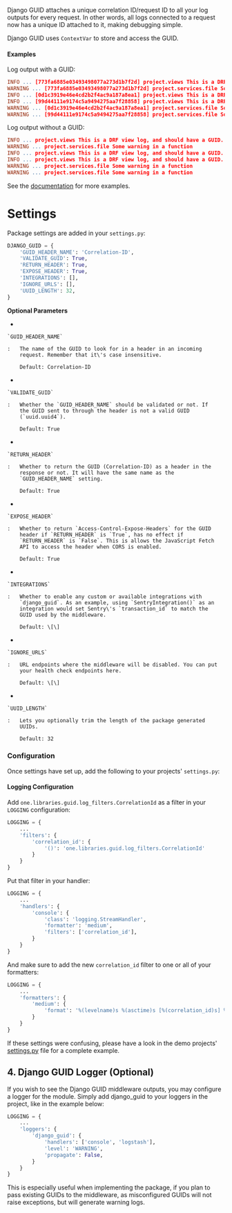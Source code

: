 
Django GUID attaches a unique correlation ID/request ID to all your log
outputs for every request. In other words, all logs connected to a
request now has a unique ID attached to it, making debugging simple.

Django GUID uses `ContextVar` to store and access the GUID.


#### Examples

Log output with a GUID:

``` flex
INFO ... [773fa6885e03493498077a273d1b7f2d] project.views This is a DRF view log, and should have a GUID.
WARNING ... [773fa6885e03493498077a273d1b7f2d] project.services.file Some warning in a function
INFO ... [0d1c3919e46e4cd2b2f4ac9a187a8ea1] project.views This is a DRF view log, and should have a GUID.
INFO ... [99d44111e9174c5a9494275aa7f28858] project.views This is a DRF view log, and should have a GUID.
WARNING ... [0d1c3919e46e4cd2b2f4ac9a187a8ea1] project.services.file Some warning in a function
WARNING ... [99d44111e9174c5a9494275aa7f28858] project.services.file Some warning in a function
```

Log output without a GUID:

``` flex
INFO ... project.views This is a DRF view log, and should have a GUID.
WARNING ... project.services.file Some warning in a function
INFO ... project.views This is a DRF view log, and should have a GUID.
INFO ... project.views This is a DRF view log, and should have a GUID.
WARNING ... project.services.file Some warning in a function
WARNING ... project.services.file Some warning in a function
```

See the [documentation](https://django-guid.readthedocs.io) for more
examples.


# Settings

Package settings are added in your `settings.py`:

``` python
DJANGO_GUID = {
    'GUID_HEADER_NAME': 'Correlation-ID',
    'VALIDATE_GUID': True,
    'RETURN_HEADER': True,
    'EXPOSE_HEADER': True,
    'INTEGRATIONS': [],
    'IGNORE_URLS': [],
    'UUID_LENGTH': 32,
}
```

**Optional Parameters**

-

    `GUID_HEADER_NAME`

    :   The name of the GUID to look for in a header in an incoming
        request. Remember that it\'s case insensitive.

        Default: Correlation-ID

-

    `VALIDATE_GUID`

    :   Whether the `GUID_HEADER_NAME` should be validated or not. If
        the GUID sent to through the header is not a valid GUID
        (`uuid.uuid4`).

        Default: True

-

    `RETURN_HEADER`

    :   Whether to return the GUID (Correlation-ID) as a header in the
        response or not. It will have the same name as the
        `GUID_HEADER_NAME` setting.

        Default: True

-

    `EXPOSE_HEADER`

    :   Whether to return `Access-Control-Expose-Headers` for the GUID
        header if `RETURN_HEADER` is `True`, has no effect if
        `RETURN_HEADER` is `False`. This is allows the JavaScript Fetch
        API to access the header when CORS is enabled.

        Default: True

-

    `INTEGRATIONS`

    :   Whether to enable any custom or available integrations with
        `django_guid`. As an example, using `SentryIntegration()` as an
        integration would set Sentry\'s `transaction_id` to match the
        GUID used by the middleware.

        Default: \[\]

-

    `IGNORE_URLS`

    :   URL endpoints where the middleware will be disabled. You can put
        your health check endpoints here.

        Default: \[\]

-

    `UUID_LENGTH`

    :   Lets you optionally trim the length of the package generated
        UUIDs.

        Default: 32

### Configuration

Once settings have set up, add the following to your projects\'
`settings.py`:

#### Logging Configuration

Add `one.libraries.guid.log_filters.CorrelationId` as a filter in your
`LOGGING` configuration:

``` python
LOGGING = {
    ...
    'filters': {
        'correlation_id': {
            '()': 'one.libraries.guid.log_filters.CorrelationId'
        }
    }
}
```

Put that filter in your handler:

``` python
LOGGING = {
    ...
    'handlers': {
        'console': {
            'class': 'logging.StreamHandler',
            'formatter': 'medium',
            'filters': ['correlation_id'],
        }
    }
}
```

And make sure to add the new `correlation_id` filter to one or all of
your formatters:

``` python
LOGGING = {
    ...
    'formatters': {
        'medium': {
            'format': '%(levelname)s %(asctime)s [%(correlation_id)s] %(name)s %(message)s'
        }
    }
}
```

If these settings were confusing, please have a look in the demo
projects\'
[settings.py](https://github.com/snok/django-guid/blob/master/demoproj/settings.py)
file for a complete example.

## 4. Django GUID Logger (Optional)

If you wish to see the Django GUID middleware outputs, you may configure
a logger for the module. Simply add django_guid to your loggers in the
project, like in the example below:

``` python
LOGGING = {
    ...
    'loggers': {
        'django_guid': {
            'handlers': ['console', 'logstash'],
            'level': 'WARNING',
            'propagate': False,
        }
    }
}
```

This is especially useful when implementing the package, if you plan to
pass existing GUIDs to the middleware, as misconfigured GUIDs will not
raise exceptions, but will generate warning logs.
